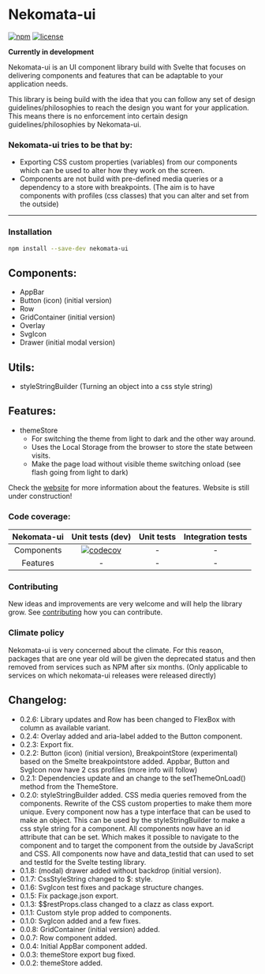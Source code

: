 # Nekomata-ui

[![npm](https://img.shields.io/npm/v/nekomata-ui?color=brightgreen&style=plastic)](https://www.npmjs.com/package/nekomata-ui)
[![license](https://img.shields.io/github/license/open-anthro-projects/nekomata-ui?style=plastic)](https://github.com/open-anthro-projects/nekomata-ui/blob/main/LICENSE)


**Currently in development**

Nekomata-ui is an UI component library build with Svelte that focuses on delivering components and features that can be adaptable to your application needs. 

This library is being build with the idea that you can follow any set of design guidelines/philosophies to reach the design you want for your application. This means there is no enforcement into certain design guidelines/philosophies by Nekomata-ui. 

### Nekomata-ui tries to be that by:

* Exporting CSS custom properties (variables) from our components which can be used to alter how they work on the screen. 
* Components are not build with pre-defined media queries or a dependency to a store with breakpoints. (The aim is to have components with profiles (css classes) that you can alter and set from the outside)

***
### Installation

```bash
npm install --save-dev nekomata-ui
```

## Components:
- AppBar
- Button (icon) (initial version)
- Row
- GridContainer (initial version)
- Overlay
- SvgIcon
- Drawer (initial modal version)

## Utils:
- styleStringBuilder (Turning an object into a css style string)

## Features:
- themeStore
    - For switching the theme from light to dark and the other way around.
    - Uses the Local Storage from the browser to store the state between visits.
    - Make the page load without visible theme switching onload (see flash going from light to dark)

Check the [website](https://open-anthro-projects.github.io/nekomata-ui/) for more information about the features. 
Website is still under construction!

### Code coverage:

| Nekomata-ui | Unit tests (dev) | Unit tests | Integration tests |
|:-:|:-:|:-:|:-:|
| Components| [![codecov](https://codecov.io/gh/open-anthro-projects/nekomata-ui/branch/main/graph/badge.svg?token=N5XLUK9L31)](https://codecov.io/gh/open-anthro-projects/nekomata-ui) | - | - |
| Features | - | - | - |

### Contributing

New ideas and improvements are very welcome and will help the library grow. See [contributing](https://github.com/open-anthro-projects/nekomata-ui/blob/main/CONTRIBUTING.md) how you can contribute.

### Climate policy

Nekomata-ui is very concerned about the climate. For this reason, packages that are one year old will be given the deprecated status and then removed from services such as NPM after six months. (Only applicable to services on which nekomata-ui releases were released directly)

## Changelog:
- 0.2.6: Library updates and Row has been changed to FlexBox with column as available variant.
- 0.2.4: Overlay added and aria-label added to the Button component.
- 0.2.3: Export fix.
- 0.2.2: Button (icon) (initial version), BreakpointStore (experimental) based on the Smelte breakpointstore added.
Appbar, Button and SvgIcon now have 2 css profiles (more info will follow)
- 0.2.1: Dependencies update and an change to the setThemeOnLoad() method from the ThemeStore.
- 0.2.0: 
  styleStringBuilder added. 
  CSS media queries removed from the components. 
  Rewrite of the CSS custom properties to make them more unique. 
  Every component now has a type interface that can be used to make an object. This can be used by the styleStringBuilder to make a css style string for a component. 
  All components now have an id attribute that can be set. Which makes it possible to navigate to the component and to target the component from the outside by JavaScript and CSS.
  All components now have and data_testid that can used to set and testId for the Svelte testing library.
- 0.1.8: (modal) drawer added without backdrop (initial version).
- 0.1.7: CssStyleString changed to $: style.
- 0.1.6: SvgIcon test fixes and package structure changes.
- 0.1.5: Fix package.json export.
- 0.1.3: $$restProps.class changed to a clazz as class export.
- 0.1.1: Custom style prop added to components.
- 0.1.0: SvgIcon added and a few fixes.
- 0.0.8: GridContainer (initial version) added.
- 0.0.7: Row component added.
- 0.0.4: Initial AppBar component added.
- 0.0.3: themeStore export bug fixed. 
- 0.0.2: themeStore added. 
